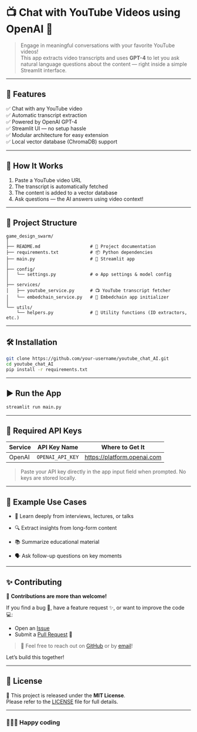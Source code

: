 # 📺 Chat with YouTube Videos using OpenAI 🤖

> Engage in meaningful conversations with your favorite YouTube videos!  
This app extracts video transcripts and uses **GPT-4** to let you ask natural language questions about the content — right inside a simple Streamlit interface.

---

## 🚀 Features

✅ Chat with any YouTube video  
✅ Automatic transcript extraction  
✅ Powered by OpenAI GPT-4  
✅ Streamlit UI — no setup hassle  
✅ Modular architecture for easy extension  
✅ Local vector database (ChromaDB) support  

---

## 🧠 How It Works

1. Paste a YouTube video URL
2. The transcript is automatically fetched
3. The content is added to a vector database
4. Ask questions — the AI answers using video context!

---

## 📂 Project Structure

```plaintext
game_design_swarm/
│
├── README.md                   # 📖 Project documentation
├── requirements.txt            # 📦 Python dependencies
├── main.py                     # 🔵 Streamlit app
│
├── config/
│   └── settings.py             # ⚙️ App settings & model config
│
├── services/
│   ├── youtube_service.py      # 📺 YouTube transcript fetcher
│   └── embedchain_service.py   # 🤖 Embedchain app initializer
│
└── utils/
    └── helpers.py              # 🔧 Utility functions (ID extractors, etc.)
```

---

## 🛠️ Installation

```bash
git clone https://github.com/your-username/youtube_chat_AI.git
cd youtube_chat_AI
pip install -r requirements.txt
```

---

## ▶️ Run the App
```bash
streamlit run main.py
```

---

## 🔑 Required API Keys
| Service | API Key Name     | Where to Get It          |
|---------|------------------|--------------------------|
| OpenAI  | `OPENAI_API_KEY` | https://platform.openai.com |

>Paste your API key directly in the app input field when prompted.
No keys are stored locally.

---

## 💬 Example Use Cases
- 🧠 Learn deeply from interviews, lectures, or talks

- 🔍 Extract insights from long-form content

- 📚 Summarize educational material

- 🗣️ Ask follow-up questions on key moments

---

## ✨ Contributing

🎉 **Contributions are more than welcome!**

If you find a bug 🐞, have a feature request ✨, or want to improve the code 💻:

- Open an [Issue](https://github.com/andredisa/youtube_chat_AI/issues)  
- Submit a [Pull Request](https://github.com/andredisa/youtube_chat_AI/pulls) 🚀  

>💬 Feel free to reach out on [GitHub](https://github.com/andredisa) or by [email](mailto:andreadisanti22@gmail.com)!

Let’s build this together!

---

## 📜 License

📄 This project is released under the **MIT License**.  
Please refer to the [LICENSE](LICENSE) file for full details.

---

### 🧑‍💻✨ Happy coding
